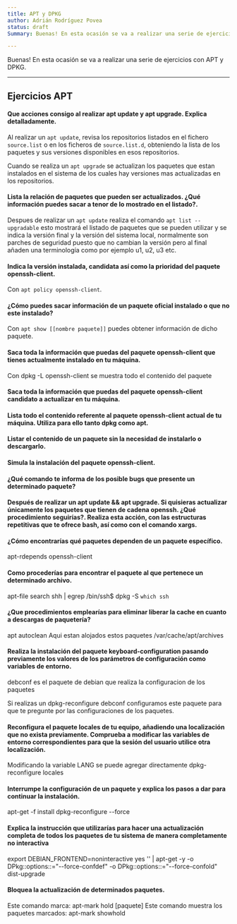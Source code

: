 ```yaml
---
title: APT y DPKG
author: Adrián Rodríguez Povea
status: draft
Summary: Buenas! En esta ocasión se va a realizar una serie de ejercicios con APT y DPKG.

---
```


Buenas! En esta ocasión se va a realizar una serie de ejercicios con APT y DPKG.

***


## Ejercicios APT

#### Que acciones consigo al realizar apt update y apt upgrade. Explica detalladamente.

Al realizar un `apt update`, revisa los repositorios listados en el fichero `source.list` o en los ficheros de `source.list.d`, obteniendo la lista de los paquetes y sus versiones disponibles en esos repositorios.

Cuando se realiza un `apt upgrade` se actualizan los paquetes que estan instalados en el sistema de los cuales hay versiones mas actualizadas en los repositorios.

#### Lista la relación de paquetes que pueden ser actualizados. ¿Qué información puedes sacar a tenor de lo mostrado en el listado?.

Despues de realizar un `apt update` realiza el comando `apt list --upgradable` esto mostrará el listado de paquetes que se pueden utilizar y se indica la versión final y la versión del sistema local, normalmente son parches de seguridad puesto que no cambian la versión pero al final añaden una terminología como por ejemplo u1, u2, u3 etc.

#### Indica la versión instalada, candidata así como la prioridad del paquete openssh-client.

Con `apt policy openssh-client`.

#### ¿Cómo puedes sacar información de un paquete oficial instalado o que no este instalado?

Con `apt show [[nombre paquete]]` puedes obtener información de dicho paquete.

#### Saca toda la información que puedas del paquete openssh-client que tienes actualmente instalado en tu máquina.

Con dpkg -L openssh-client se muestra todo el contenido del paquete

#### Saca toda la información que puedas del paquete openssh-client candidato a actualizar en tu máquina.

#### Lista todo el contenido referente al paquete openssh-client actual de tu máquina. Utiliza para ello tanto dpkg como apt.

#### Listar el contenido de un paquete sin la necesidad de instalarlo o descargarlo.

#### Simula la instalación del paquete openssh-client.

#### ¿Qué comando te informa de los posible bugs que presente un determinado paquete?

#### Después de realizar un apt update && apt upgrade. Si quisieras actualizar únicamente los paquetes que tienen de cadena openssh. ¿Qué procedimiento seguirías?. Realiza esta acción, con las estructuras repetitivas que te ofrece bash, así como con el comando xargs.

#### ¿Cómo encontrarías qué paquetes dependen de un paquete específico.

apt-rdepends openssh-client

#### Como procederías para encontrar el paquete al que pertenece un determinado archivo.

apt-file search shh | egrep /bin/ssh$
dpkg -S `which ssh`


#### ¿Que procedimientos emplearías para eliminar liberar la cache en cuanto a descargas de paquetería?

apt autoclean
Aqui estan alojados estos paquetes /var/cache/apt/archives

#### Realiza la instalación del paquete keyboard-configuration pasando previamente los valores de los parámetros de configuración como variables de entorno.

debconf es el paquete de debian que realiza la configuracion de los paquetes

Si realizas un dpkg-reconfigure debconf configuramos este paquete para que te pregunte por las configuraciones de los paquetes.

#### Reconfigura el paquete locales de tu equipo, añadiendo una localización que no exista previamente. Comprueba a modificar las variables de entorno correspondientes para que la sesión del usuario utilice otra localización.

Modificando la variable LANG se puede agregar directamente
dpkg-reconfigure locales

#### Interrumpe la configuración de un paquete y explica los pasos a dar para continuar la instalación.

apt-get -f install
dpkg-reconfigure --force


#### Explica la instrucción que utilizarías para hacer una actualización completa de todos los paquetes de tu sistema de manera completamente no interactiva

export DEBIAN_FRONTEND=noninteractive
yes '' | apt-get -y -o DPkg::options::="--force-confdef" -o DPkg::options::="--force-confold" dist-upgrade




#### Bloquea la actualización de determinados paquetes.
Este comando marca:
apt-mark hold [paquete] 
Este comando muestra los paquetes marcados:
apt-mark showhold 